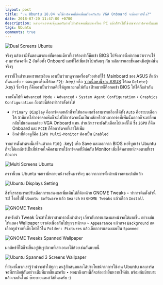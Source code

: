 ```yaml
---
layout: post
title: "บน Ubuntu 18.04 จะใช้การ์ดจอที่ต่อเพิ่มพร้อมกันกับ VGA Onboard จะต้องทำยังไง?"
date: 2018-07-20 11:47:00 +0700
description: หลายคนอาจจะคุ้นเคยกับการใส่การ์ดจอเพิ่มบนเครื่อง PC แล้วก็หันไปใช้งานจากการ์ดจอนั้นแทนการ์ดจอที่มาเป็นแบบ Onboard ‣ แต่คราวนี้ถ้าบังเอิญเราเกิดจะต้องใช้งานทั้ง 2 สิ่งนั้นพร้อมๆ กันล่ะ - ต้องทำยังไง?
tags: Ubuntu
comments: true
---
```

![Dual Screens Ubuntu](https://res.cloudinary.com/sdees-reallife/image/upload/c_scale,w_800/v1532061257/2018-07-20_11-32-59.png)

จริงๆ แล้วเรามีขั้นตอนแรกแค่ขั้นตอนเดียวที่เราต้องทำก็คือเข้า BIOS ไปจัดการตั้งค่าก่อนว่าเราจะใช้งานการ์ดจอทั้ง 2 อันคือทั้ง Onboard และที่ใส่เพิ่มเข้าไปพร้อมๆ กัน หลักการและขั้นตอนมีอยู่แค่นั้นจริงๆ

คราวนี้ในส่วนของรายละเอียด เอาเป็นว่ามาดูจากเครื่องตัวอย่างที่ใช้ Mainboard ของ ASUS ก็แล้วกันนะครับ ‣ ตอนบูทเครื่องให้กด `F2`{: .key} หรือ [จากเนื้อหานี้ของ ASUS](https://www.asus.com/support/FAQ/1017796/) ให้กด `Delete`{: .key} ซึ่งจริงๆ ก็คือเอาเป็นว่ากดคีย์ให้ถูกและกดให้ทัน เป้าหมายก็คือกดเข้า BIOS ให้ได้ก็แล้วกัน

จากนั้นไปที่ `Advanced Mode` ‣ `Advanced` ‣ `System Agent Configuration` ‣ `Graphics Configuration` ถึงตรงนี้ต้องทำการตั้งค่าให้

- `Primary Display` คือการ์ดจอหลักที่จะให้แสดงผลซึ่งสามารถเลือกได้ทั้ง `Auto` คือระบบเลือกให้ ถ้ามีการใส่การ์ดจอเพิ่มก็จะไปใช้การ์ดจอนั้นเป็นหลักหรือถ้าเอาการ์ดที่เพิ่มนั้นออกก็จะเปลี่ยนกลับไปแสดงผลด้วย VGA Onboard แทน ส่วนถ้าเราจะบังคับเลือกไปเองก็ได้ ซึ่ง `iGPU` ก็คือ Onboard และ `PCIE` ก็คือการ์ดจอที่เราใส่เพิ่ม
- อีกค่าที่ต้องดูก็คือ `iGPU Multi-Monitor` ต้องเป็น `Enabled`

จากการตั้งค่าตรงนี้เสร็จแล้วกด `F10`{: .key} เพื่อ Save และออกจาก BIOS พอรีบูทเข้า Ubuntu ก็จะได้ผลลัพธ์เป็นที่น่าพอใจคือสามารถใช้การ์ดจอที่มีต่อกับ Monitor เพิ่มได้หลายหน้าจอตามที่เราต้องการ

![Multi Screens Ubuntu](https://res.cloudinary.com/sdees-reallife/image/upload/c_scale,w_800/v1532060466/2018-07-20_10-45-33.png)

คราวนี้บน Ubuntu พอเรามีหลายหน้าจอขึ้นมาจริงๆ นอกจากการตั้งค่าหน้าจอตามปกติแล้ว

![Ubuntu Displays Setting](https://res.cloudinary.com/sdees-reallife/image/upload/c_scale,w_400/v1532060532/2018-07-20_11-15-14.png)

สิ่งที่เราสามารถปรับเลือกการแสดงผลเพิ่มเติมได้ก็ต้องด้วย GNOME Tweaks ‣ ทำการติดตั้งตัวนี้ซะ! โดยไปที่ `Ubuntu Software` แล้ว `Search` หา `GNOME Tweaks` แล้วเลือก `Install`

![GNOME Tweaks](https://res.cloudinary.com/sdees-reallife/image/upload/c_scale,w_400/v1532060536/2018-07-20_11-16-13.png)

สำหรับตัว Tweak นี้จะทำให้เราสามารถตั้งค่าต่างๆ เกี่ยวกับการแสดงผลหน้าจอได้มากขึ้น อย่างเช่นให้แสดง Wallpaper ยาวต่อเนื่องกันไปทุกๆ หน้าจอ ‣ `Appearance` แล้วตรง `Background` กดเลือกรูปจากที่เก็บไฟล์ไว้ใน `Folder: Pictures` แล้วเลือกการแสดงผลเป็น `Spanned`

![GNOME Tweaks Spanned Wallpaper](https://res.cloudinary.com/sdees-reallife/image/upload/c_scale,w_400/v1532060481/2018-07-20_11-13-29.png)

ผลลัพธ์ที่ได้ก็จะขึ้นอยู่กับรูปภาพที่เราเอามาใช้ด้วยเช่นกันแบบนี้

![Ubuntu Spanned 3 Screens Wallpaper](https://res.cloudinary.com/sdees-reallife/image/upload/c_scale,w_800/v1532060545/2018-07-20_11-18-03.png)

ที่ว่ามานี้พวกเรารู้ว่าน่าจะทำให้ทุกๆ คนรู้สึกสนุกและได้ประโยชน์จากการใช้งาน Ubuntu และการ์ดจอที่เรามีอยู่กันอย่างเต็มที่มากขึ้นนะครับ ‣ พอมาถึงตรงนี้ก็จะต้องส่งยิ้มหวานให้กัน พร้อมกับบ๊ายบายแล้วเจอกันใหม่ บ๊ายบายและสวัสดีนะครับ :)

